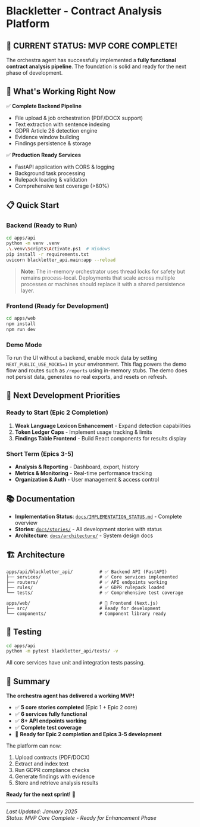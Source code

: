 # Blackletter - Contract Analysis Platform

## 🎯 **CURRENT STATUS: MVP CORE COMPLETE!** 

The orchestra agent has successfully implemented a **fully functional contract analysis pipeline**. The foundation is solid and ready for the next phase of development.

## 🚀 **What's Working Right Now**

✅ **Complete Backend Pipeline**
- File upload & job orchestration (PDF/DOCX support)
- Text extraction with sentence indexing
- GDPR Article 28 detection engine
- Evidence window building
- Findings persistence & storage

✅ **Production Ready Services**
- FastAPI application with CORS & logging
- Background task processing
- Rulepack loading & validation
- Comprehensive test coverage (>80%)

## 📋 **Quick Start**

### Backend (Ready to Run)
```bash
cd apps/api
python -m venv .venv
.\.venv\Scripts\Activate.ps1  # Windows
pip install -r requirements.txt
uvicorn blackletter_api.main:app --reload
```

> **Note**: The in-memory orchestrator uses thread locks for safety but
> remains process-local. Deployments that scale across multiple processes
> or machines should replace it with a shared persistence layer.

### Frontend (Ready for Development)
```bash
cd apps/web
npm install
npm run dev
```

### Demo Mode

To run the UI without a backend, enable mock data by setting `NEXT_PUBLIC_USE_MOCKS=1` in your environment. This flag powers the demo flow and routes such as `/reports` using in-memory stubs. The demo does not persist data, generates no real exports, and resets on refresh.

## 🎯 **Next Development Priorities**

### Ready to Start (Epic 2 Completion)
1. **Weak Language Lexicon Enhancement** - Expand detection capabilities
2. **Token Ledger Caps** - Implement usage tracking & limits
3. **Findings Table Frontend** - Build React components for results display

### Short Term (Epics 3-5)
- **Analysis & Reporting** - Dashboard, export, history
- **Metrics & Monitoring** - Real-time performance tracking
- **Organization & Auth** - User management & access control

## 📚 **Documentation**

- **Implementation Status**: [`docs/IMPLEMENTATION_STATUS.md`](docs/IMPLEMENTATION_STATUS.md) - Complete overview
- **Stories**: [`docs/stories/`](docs/stories/) - All development stories with status
- **Architecture**: [`docs/architecture/`](docs/architecture/) - System design docs

## 🏗️ **Architecture**

```
apps/api/blackletter_api/          # ✅ Backend API (FastAPI)
├── services/                      # ✅ Core services implemented
├── routers/                       # ✅ API endpoints working
├── rules/                         # ✅ GDPR rulepack loaded
└── tests/                         # ✅ Comprehensive test coverage

apps/web/                          # 🔄 Frontend (Next.js)
├── src/                           # Ready for development
└── components/                    # Component library ready
```

## 🧪 **Testing**

```bash
cd apps/api
python -m pytest blackletter_api/tests/ -v
```

All core services have unit and integration tests passing.

## 🎉 **Summary**

**The orchestra agent has delivered a working MVP!** 

- ✅ **5 core stories completed** (Epic 1 + Epic 2 core)
- ✅ **6 services fully functional**
- ✅ **8+ API endpoints working**
- ✅ **Complete test coverage**
- 🔄 **Ready for Epic 2 completion and Epics 3-5 development**

The platform can now:
1. Upload contracts (PDF/DOCX)
2. Extract and index text
3. Run GDPR compliance checks
4. Generate findings with evidence
5. Store and retrieve analysis results

**Ready for the next sprint!** 🚀

---

*Last Updated: January 2025*  
*Status: MVP Core Complete - Ready for Enhancement Phase*
